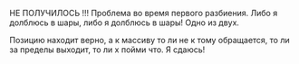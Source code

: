 НЕ ПОЛУЧИЛОСЬ !!! Проблема во время первого разбиения. Либо я долблюсь в шары, либо я долблюсь в шары! Одно из двух.

Позицию находит верно, а к массиву то ли не к тому обращается, то ли за пределы выходит, то ли х пойми что. Я сдаюсь!
